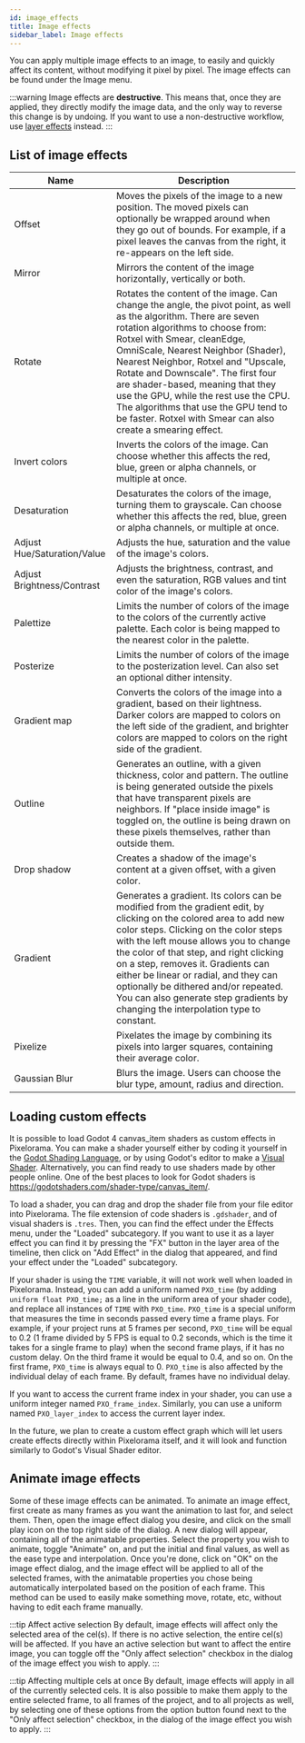```yaml
---
id: image_effects
title: Image effects
sidebar_label: Image effects
---
```

You can apply multiple image effects to an image, to easily and quickly affect its content, without modifying it pixel by pixel. The image effects can be found under the Image menu.

:::warning
Image effects are **destructive**. This means that, once they are applied, they directly modify the image data, and the only way to reverse this change is by undoing. If you want to use a non-destructive workflow, use [layer effects](../concepts/layer#layer-effects) instead.
:::

## List of image effects
| Name      | Description |
| ----------- | ----------- |
| Offset | Moves the pixels of the image to a new position. The moved pixels can optionally be wrapped around when they go out of bounds. For example, if a pixel leaves the canvas from the right, it re-appears on the left side. |
| Mirror | Mirrors the content of the image horizontally, vertically or both. |
| Rotate | Rotates the content of the image. Can change the angle, the pivot point, as well as the algorithm. There are seven rotation algorithms to choose from: Rotxel with Smear, cleanEdge, OmniScale, Nearest Neighbor (Shader), Nearest Neighbor, Rotxel and "Upscale, Rotate and Downscale". The first four are shader-based, meaning that they use the GPU, while the rest use the CPU. The algorithms that use the GPU tend to be faster. Rotxel with Smear can also create a smearing effect. |
| Invert colors | Inverts the colors of the image. Can choose whether this affects the red, blue, green or alpha channels, or multiple at once. |
| Desaturation | Desaturates the colors of the image, turning them to grayscale. Can choose whether this affects the red, blue, green or alpha channels, or multiple at once. |
| Adjust Hue/Saturation/Value | Adjusts the hue, saturation and the value of the image's colors. |
| Adjust Brightness/Contrast | Adjusts the brightness, contrast, and even the saturation, RGB values and tint color of the image's colors. |
| Palettize | Limits the number of colors of the image to the colors of the currently active palette. Each color is being mapped to the nearest color in the palette. |
| Posterize | Limits the number of colors of the image to the posterization level. Can also set an optional dither intensity. |
| Gradient map | Converts the colors of the image into a gradient, based on their lightness. Darker colors are mapped to colors on the left side of the gradient, and brighter colors are mapped to colors on the right side of the gradient. |
| Outline | Generates an outline, with a given thickness, color and pattern. The outline is being generated outside the pixels that have transparent pixels are neighbors. If "place inside image" is toggled on, the outline is being drawn on these pixels themselves, rather than outside them. |
| Drop shadow | Creates a shadow of the image's content at a given offset, with a given color. |
| Gradient | Generates a gradient. Its colors can be modified from the gradient edit, by clicking on the colored area to add new color steps. Clicking on the color steps with the left mouse allows you to change the color of that step, and right clicking on a step, removes it. Gradients can either be linear or radial, and they can optionally be dithered and/or repeated. You can also generate step gradients by changing the interpolation type to constant. |
| Pixelize | Pixelates the image by combining its pixels into larger squares, containing their average color. |
| Gaussian Blur | Blurs the image. Users can choose the blur type, amount, radius and direction. |

## Loading custom effects
It is possible to load Godot 4 canvas_item shaders as custom effects in Pixelorama. You can make a shader yourself either by coding it yourself in the [Godot Shading Language](https://docs.godotengine.org/en/stable/tutorials/shaders/shader_reference/shading_language.html), or by using Godot's editor to make a [Visual Shader](https://docs.godotengine.org/en/stable/tutorials/shaders/visual_shaders.html). Alternatively, you can find ready to use shaders made by other people online. One of the best places to look for Godot shaders is https://godotshaders.com/shader-type/canvas_item/.

To load a shader, you can drag and drop the shader file from your file editor into Pixelorama. The file extension of code shaders is `.gdshader`, and of visual shaders is `.tres`. Then, you can find the effect under the Effects menu, under the "Loaded" subcategory. If you want to use it as a layer effect you can find it by pressing the "FX" button in the layer area of the timeline, then click on "Add Effect" in the dialog that appeared, and find your effect under the "Loaded" subcategory.

If your shader is using the `TIME` variable, it will not work well when loaded in Pixelorama. Instead, you can add a uniform named `PXO_time` (by adding `uniform float PXO_time;` as a line in the uniform area of your shader code), and replace all instances of `TIME` with `PXO_time`. `PXO_time` is a special uniform that measures the time in seconds passed every time a frame plays. For example, if your project runs at 5 frames per second, `PXO_time` will be equal to 0.2 (1 frame divided by 5 FPS is equal to 0.2 seconds, which is the time it takes for a single frame to play) when the second frame plays, if it has no custom delay. On the third frame it would be equal to 0.4, and so on. On the first frame, `PXO_time` is always equal to 0. `PXO_time` is also affected by the individual delay of each frame. By default, frames have no individual delay.

If you want to access the current frame index in your shader, you can use a uniform integer named `PXO_frame_index`. Similarly, you can use a uniform named `PXO_layer_index` to access the current layer index.

In the future, we plan to create a custom effect graph which will let users create effects directly within Pixelorama itself, and it will look and function similarly to Godot's Visual Shader editor.

## Animate image effects
Some of these image effects can be animated. To animate an image effect, first create as many frames as you want the animation to last for, and select them. Then, open the image effect dialog you desire, and click on the small play icon on the top right side of the dialog. A new dialog will appear, containing all of the animatable properties. Select the property you wish to animate, toggle "Animate" on, and put the initial and final values, as well as the ease type and interpolation. Once you're done, click on "OK" on the image effect dialog, and the image effect will be applied to all of the selected frames, with the animatable properties you chose being automatically interpolated based on the position of each frame. This method can be used to easily make something move, rotate, etc, without having to edit each frame manually.

:::tip Affect active selection
By default, image effects will affect only the selected area of the cel(s). If there is no active selection, the entire cel(s) will be affected. If you have an active selection but want to affect the entire image, you can toggle off the "Only affect selection" checkbox in the dialog of the image effect you wish to apply.
:::

:::tip Affecting multiple cels at once
By default, image effects will apply in all of the currently selected cels. It is also possible to make them apply to the entire selected frame, to all frames of the project, and to all projects as well, by selecting one of these options from the option button found next to the "Only affect selection" checkbox, in the dialog of the image effect you wish to apply.
:::
